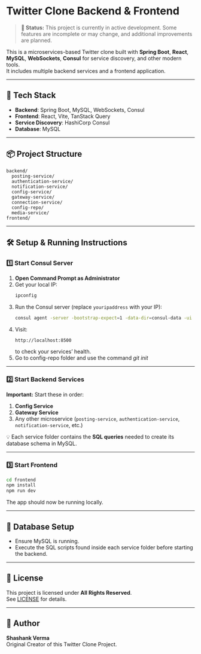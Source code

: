 # Twitter Clone Backend & Frontend

> **🚧 Status:** This project is currently in active development. Some features are incomplete or may change, and additional improvements are planned.

This is a microservices-based Twitter clone built with **Spring Boot**, **React**, **MySQL**, **WebSockets**, **Consul** for service discovery, and other modern tools.  
It includes multiple backend services and a frontend application.

---

## 🚀 Tech Stack
- **Backend**: Spring Boot, MySQL, WebSockets, Consul
- **Frontend**: React, Vite, TanStack Query
- **Service Discovery**: HashiCorp Consul
- **Database**: MySQL

---

## 📦 Project Structure
```
backend/
  posting-service/
  authentication-service/
  notification-service/
  config-service/
  gateway-service/
  connection-service/
  config-repo/
  media-service/
frontend/
```

---

## 🛠 Setup & Running Instructions

### 1️⃣ Start Consul Server
1. **Open Command Prompt as Administrator**
2. Get your local IP:
   ```bash
   ipconfig
   ```
3. Run the Consul server (replace `youripaddress` with your IP):
   ```bash
   consul agent -server -bootstrap-expect=1 -data-dir=consul-data -ui -bind=youripaddress
   ```
4. Visit:
   ```
   http://localhost:8500
   ```
   to check your services’ health.
5. Go to config-repo folder and use the command *git init* 
---

### 2️⃣ Start Backend Services
**Important:** Start these in order:
1. **Config Service**
2. **Gateway Service**
3. Any other microservice (`posting-service`, `authentication-service`, `notification-service`, etc.)

💡 Each service folder contains the **SQL queries** needed to create its database schema in MySQL.

---

### 3️⃣ Start Frontend
```bash
cd frontend
npm install
npm run dev
```
The app should now be running locally.

---

## 📂 Database Setup
- Ensure MySQL is running.
- Execute the SQL scripts found inside each service folder before starting the backend.

---

## 📜 License
This project is licensed under **All Rights Reserved**.  
See [LICENSE](./LICENSE) for details.

---

## 👤 Author
**Shashank Verma**  
Original Creator of this Twitter Clone Project.
